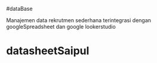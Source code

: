 #dataBase

Manajemen data rekrutmen sederhana terintegrasi dengan googleSpreadsheet dan google lookerstudio
# datasheetSaipul
